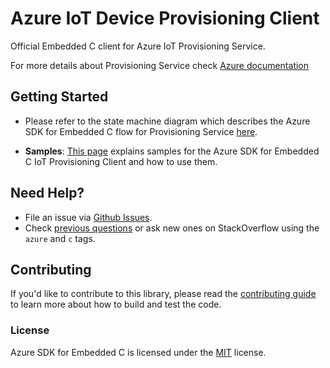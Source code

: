 # Azure IoT Device Provisioning Client

Official Embedded C client for Azure IoT Provisioning Service.

For more details about Provisioning Service check [Azure documentation](https://docs.microsoft.com/azure/iot-dps/)

## Getting Started

- Please refer to the state machine diagram which describes the Azure SDK for Embedded C flow for Provisioning Service [here](./mqtt_state_machine.md#device-provisioning-service).

- **Samples**: [This page](https://github.com/Azure/azure-sdk-for-c/tree/master/sdk/samples/iot/provisioning/) explains samples for the Azure SDK for Embedded C IoT Provisioning Client and how to use them.

## Need Help?

- File an issue via [Github Issues](https://github.com/Azure/azure-sdk-for-c/issues/new/choose).
- Check [previous questions](https://stackoverflow.com/questions/tagged/azure+c) or ask new ones on StackOverflow using
  the `azure` and `c` tags.

## Contributing

If you'd like to contribute to this library, please read the [contributing guide][azure_sdk_for_c_contributing] to learn more about how to build and test the code.

### License

Azure SDK for Embedded C is licensed under the [MIT][azure_sdk_for_c_license] license.

<!-- LINKS -->
[azure_sdk_for_c_contributing]: ../../../CONTRIBUTING.md
[azure_sdk_for_c_license]: https://github.com/Azure/azure-sdk-for-c/blob/master/LICENSE
